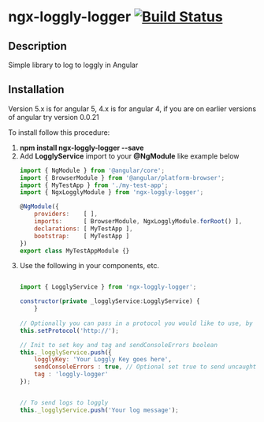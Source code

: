 # ngx-loggly-logger [![Build Status](https://travis-ci.org/Tgure/ngx-loggly-logger.svg?branch=master)](https://travis-ci.org/Tgure/ngx-loggly-logger)

## Description
Simple library to log to loggly in Angular

## Installation

Version 5.x is for angular 5, 4.x is for angular 4, if you are on earlier versions of angular try version 0.0.21

To install follow this procedure:

1. __npm install ngx-loggly-logger --save__
2. Add __LogglyService__ import to your __@NgModule__ like example below
    ```js
    import { NgModule } from '@angular/core';
    import { BrowserModule } from '@angular/platform-browser';
    import { MyTestApp } from './my-test-app';
    import { NgxLogglyModule } from 'ngx-loggly-logger';

    @NgModule({
        providers:    [ ],
        imports:      [ BrowserModule, NgxLogglyModule.forRoot() ],
        declarations: [ MyTestApp ],
        bootstrap:    [ MyTestApp ]
    })
    export class MyTestAppModule {}
    ```
3. Use the following in your components, etc.
    ```js

    import { LogglyService } from 'ngx-loggly-logger';

    constructor(private _logglyService:LogglyService) {
        }
     
    // Optionally you can pass in a protocol you would like to use, by default it will use https://
    this.setProtocol('http://');   
 
    // Init to set key and tag and sendConsoleErrors boolean
    this._logglyService.push({
        logglyKey: 'Your Loggly Key goes here',
        sendConsoleErrors : true, // Optional set true to send uncaught console errors
        tag : 'loggly-logger'
    });


    // To send logs to loggly
    this._logglyService.push('Your log message');
    ```


